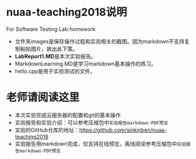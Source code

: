 # nuaa-teaching2018说明
For Software Testing Lab homework  
* 文件夹images是保存操作过程和实验相关的截图。因为markdown不支持复制粘贴图片，故出此下策。
* **LabReport1.MD**是本次实验报告。
* MarkdownLearning.MD是学习markdown基本操作的练习。
* hello.cpp是用于实验测试的文件。


# 老师请阅读这里
* 本次实验完成云服务器的配置和git的基本操作  
* 实验报告和实验介绍：可以参考压缩包中`实验报告markdown-PDF预览`   
* 实验的GitHub仓库的地址：https://github.com/sinkinben/nuaa-teaching2018   
* 实验报告用markdown完成，仅支持在线预览，离线阅读参考压缩包中`实验报告markdown-PDF预览`    
